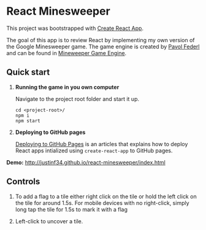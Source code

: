 # React Minesweeper

This project was bootstrapped with [Create React App](https://github.com/facebook/create-react-app).

The goal of this app is to review React by implementing my own version of the Google Minesweeper game. The game engine is created by [Pavol Federl](pfederl@ucalgary.ca) and can be found in [Mineweeper Game Engine](https://repl.it/@pfederl/Minesweeper-Game-Engine#msgame.js).

## Quick start

1. **Running the game in you own computer**

   Navigate to the project root folder and start it up.

   ```shell
   cd <project-root>/
   npm i
   npm start
   ```

2. **Deploying to GitHub pages**

   [Deploying to GitHub Pages](https://dev.to/yuribenjamin/how-to-deploy-react-app-in-github-pages-2a1f) is an articles that explains how to deploy React apps intialized using `create-react-app` to GitHub pages.

**Demo:** http://justinf34.github.io/react-minesweeper/index.html

## Controls

1. To add a flag to a tile either right click on the tile or hold the left click on the tile for around 1.5s. For mobile devices with no right-click, simply long tap the tile for 1.5s to mark it with a flag

2. Left-click to uncover a tile.
